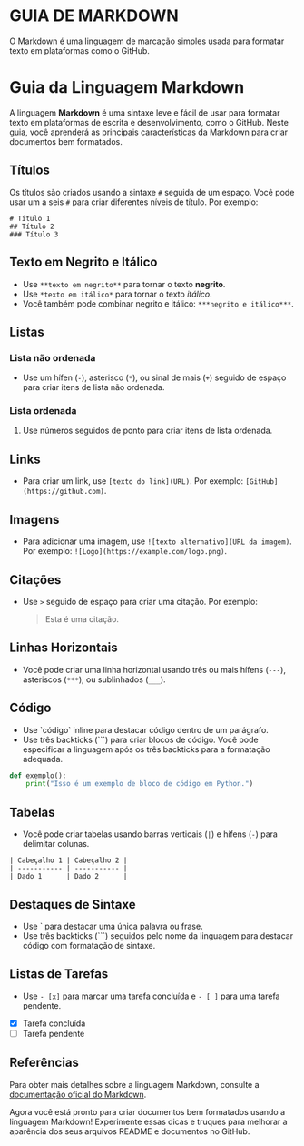 # GUIA DE MARKDOWN
O Markdown é uma linguagem de marcação simples usada para formatar texto em plataformas como o GitHub.

# Guia da Linguagem Markdown
A linguagem **Markdown** é uma sintaxe leve e fácil de usar para formatar texto em plataformas de escrita e desenvolvimento, como o GitHub. Neste guia, você aprenderá as principais características da Markdown para criar documentos bem formatados.

## Títulos
Os títulos são criados usando a sintaxe `#` seguida de um espaço. Você pode usar um a seis `#` para criar diferentes níveis de título. Por exemplo:

```
# Título 1
## Título 2
### Título 3
```

## Texto em Negrito e Itálico

- Use `**texto em negrito**` para tornar o texto **negrito**.
- Use `*texto em itálico*` para tornar o texto *itálico*.
- Você também pode combinar negrito e itálico: `***negrito e itálico***`.

## Listas
### Lista não ordenada
- Use um hífen (`-`), asterisco (`*`), ou sinal de mais (`+`) seguido de espaço para criar itens de lista não ordenada.

### Lista ordenada
1. Use números seguidos de ponto para criar itens de lista ordenada.

## Links
- Para criar um link, use `[texto do link](URL)`. Por exemplo: `[GitHub](https://github.com)`.

## Imagens
- Para adicionar uma imagem, use `![texto alternativo](URL da imagem)`. Por exemplo: `![Logo](https://example.com/logo.png)`.

## Citações
- Use `>` seguido de espaço para criar uma citação. Por exemplo:
  > Esta é uma citação.

## Linhas Horizontais
- Você pode criar uma linha horizontal usando três ou mais hífens (`---`), asteriscos (`***`), ou sublinhados (`___`).

## Código
- Use \`código\` inline para destacar código dentro de um parágrafo.
- Use três backticks (\`\`\`) para criar blocos de código. Você pode especificar a linguagem após os três backticks para a formatação adequada.

```python
def exemplo():
    print("Isso é um exemplo de bloco de código em Python.")
```

## Tabelas
- Você pode criar tabelas usando barras verticais (`|`) e hífens (`-`) para delimitar colunas.

```
| Cabeçalho 1 | Cabeçalho 2 |
| ----------- | ----------- |
| Dado 1      | Dado 2      |
```

## Destaques de Sintaxe
- Use \` para destacar uma única palavra ou frase.
- Use três backticks (\`\`\`) seguidos pelo nome da linguagem para destacar código com formatação de sintaxe.

## Listas de Tarefas
- Use `- [x]` para marcar uma tarefa concluída e `- [ ]` para uma tarefa pendente.

- [x] Tarefa concluída
- [ ] Tarefa pendente

## Referências
Para obter mais detalhes sobre a linguagem Markdown, consulte a [documentação oficial do Markdown](https://www.markdownguide.org/).

Agora você está pronto para criar documentos bem formatados usando a linguagem Markdown! Experimente essas dicas e truques para melhorar a aparência dos seus arquivos README e documentos no GitHub.